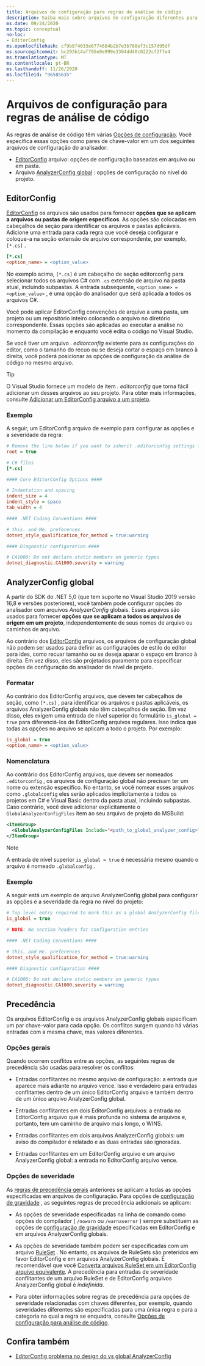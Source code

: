 ```yaml
---
title: Arquivos de configuração para regras de análise de código
description: Saiba mais sobre arquivos de configuração diferentes para configurar regras de análise de código.
ms.date: 09/24/2020
ms.topic: conceptual
no-loc:
- EditorConfig
ms.openlocfilehash: cf9b8f4033e6774684b2b7e3b788ef3c157d95df
ms.sourcegitcommit: bc293b14af795e0e999e3304dd40c0222cf2ffe4
ms.translationtype: MT
ms.contentlocale: pt-BR
ms.lasthandoff: 11/26/2020
ms.locfileid: "96585635"
---
```

# <a name="configuration-files-for-code-analysis-rules"></a>Arquivos de configuração para regras de análise de código

As regras de análise de código têm várias [Opções de configuração](configuration-options.md). Você especifica essas opções como pares de chave-valor em um dos seguintes arquivos de configuração do analisador:

- [EditorConfig](#editorconfig) arquivo: opções de configuração baseadas em arquivo ou em pasta.
- Arquivo [AnalyzerConfig global](#global-analyzerconfig) : opções de configuração no nível do projeto.

## EditorConfig

[EditorConfig](/visualstudio/ide/create-portable-custom-editor-options) os arquivos são usados para fornecer **opções que se aplicam a arquivos ou pastas de origem específicos**. As opções são colocadas em cabeçalhos de seção para identificar os arquivos e pastas aplicáveis. Adicione uma entrada para cada regra que você deseja configurar e coloque-a na seção extensão de arquivo correspondente, por exemplo, `[*.cs]` .

```ini
[*.cs]
<option_name> = <option_value>
```

No exemplo acima, `[*.cs]` é um cabeçalho de seção editorconfig para selecionar todos os arquivos C# com `.cs` extensão de arquivo na pasta atual, incluindo subpastas. A entrada subsequente, `<option_name> = <option_value>` , é uma opção do analisador que será aplicada a todos os arquivos C#.

Você pode aplicar EditorConfig convenções de arquivo a uma pasta, um projeto ou um repositório inteiro colocando o arquivo no diretório correspondente. Essas opções são aplicadas ao executar a análise no momento da compilação e enquanto você edita o código no Visual Studio.

Se você tiver um arquivo *. editorconfig* existente para as configurações do editor, como o tamanho do recuo ou se deseja cortar o espaço em branco à direita, você poderá posicionar as opções de configuração da análise de código no mesmo arquivo.

> [!TIP]
> O Visual Studio fornece um modelo de item *. editorconfig* que torna fácil adicionar um desses arquivos ao seu projeto. Para obter mais informações, consulte [Adicionar um EditorConfig arquivo a um projeto](/visualstudio/ide/create-portable-custom-editor-options#add-an-editorconfig-file-to-a-project).

### <a name="example"></a>Exemplo

A seguir, um EditorConfig arquivo de exemplo para configurar as opções e a severidade da regra:

```ini
# Remove the line below if you want to inherit .editorconfig settings from higher directories
root = true

# C# files
[*.cs]

#### Core EditorConfig Options ####

# Indentation and spacing
indent_size = 4
indent_style = space
tab_width = 4

#### .NET Coding Conventions ####

# this. and Me. preferences
dotnet_style_qualification_for_method = true:warning

#### Diagnostic configuration ####

# CA1000: Do not declare static members on generic types
dotnet_diagnostic.CA1000.severity = warning
```

## <a name="global-analyzerconfig"></a>AnalyzerConfig global

A partir do SDK do .NET 5,0 (que tem suporte no Visual Studio 2019 versão 16,8 e versões posteriores), você também pode configurar opções do analisador com arquivos _AnalyzerConfig_ globais. Esses arquivos são usados para fornecer **opções que se aplicam a todos os arquivos de origem em um projeto**, independentemente de seus nomes de arquivo ou caminhos de arquivo.

Ao contrário dos [EditorConfig](#editorconfig) arquivos, os arquivos de configuração global não podem ser usados para definir as configurações de estilo do editor para ides, como recuar tamanho ou se deseja aparar o espaço em branco à direita. Em vez disso, eles são projetados puramente para especificar opções de configuração do analisador de nível de projeto.

### <a name="format"></a>Formatar

Ao contrário dos EditorConfig arquivos, que devem ter cabeçalhos de seção, como `[*.cs]` , para identificar os arquivos e pastas aplicáveis, os arquivos AnalyzerConfig globais não têm cabeçalhos de seção. Em vez disso, eles exigem uma entrada de nível superior do formulário `is_global = true` para diferenciá-los de EditorConfig arquivos regulares. Isso indica que todas as opções no arquivo se aplicam a todo o projeto. Por exemplo:

```ini
is_global = true
<option_name> = <option_value>
```

### <a name="naming"></a>Nomenclatura

Ao contrário dos EditorConfig arquivos, que devem ser nomeados `.editorconfig` , os arquivos de configuração global não precisam ter um nome ou extensão específico. No entanto, se você nomear esses arquivos como `.globalconfig` eles serão aplicados implicitamente a todos os projetos em C# e Visual Basic dentro da pasta atual, incluindo subpastas. Caso contrário, você deve adicionar explicitamente o `GlobalAnalyzerConfigFiles` item ao seu arquivo de projeto do MSBuild:

```xml
<ItemGroup>
  <GlobalAnalyzerConfigFiles Include="<path_to_global_analyzer_config>" />
</ItemGroup>
```

> [!NOTE]
> A entrada de nível superior `is_global = true` é necessária mesmo quando o arquivo é nomeado `.globalconfig` .

### <a name="example"></a>Exemplo

A seguir está um exemplo de arquivo AnalyzerConfig global para configurar as opções e a severidade da regra no nível do projeto:

```ini
# Top level entry required to mark this as a global AnalyzerConfig file
is_global = true

# NOTE: No section headers for configuration entries

#### .NET Coding Conventions ####

# this. and Me. preferences
dotnet_style_qualification_for_method = true:warning

#### Diagnostic configuration ####

# CA1000: Do not declare static members on generic types
dotnet_diagnostic.CA1000.severity = warning
```

## <a name="precedence"></a>Precedência

Os arquivos EditorConfig e os arquivos AnalyzerConfig globais especificam um par chave-valor para cada opção. Os conflitos surgem quando há várias entradas com a mesma chave, mas valores diferentes.

### <a name="general-options"></a>Opções gerais

Quando ocorrem conflitos entre as opções, as seguintes regras de precedência são usadas para resolver os conflitos:

- Entradas conflitantes no mesmo arquivo de configuração: a entrada que aparece mais adiante no arquivo vence. Isso é verdadeiro para entradas conflitantes dentro de um único EditorConfig arquivo e também dentro de um único arquivo AnalyzerConfig global.

- Entradas conflitantes em dois EditorConfig arquivos: a entrada no EditorConfig arquivo que é mais profunda no sistema de arquivos e, portanto, tem um caminho de arquivo mais longo, o WINS.

- Entradas conflitantes em dois arquivos AnalyzerConfig globais: um aviso do compilador é relatado e as duas entradas são ignoradas.

- Entradas conflitantes em um EditorConfig arquivo e um arquivo AnalyzerConfig global: a entrada no EditorConfig arquivo vence.

### <a name="severity-options"></a>Opções de severidade

As [regras de precedência gerais](#general-options) anteriores se aplicam a todas as opções especificadas em arquivos de configuração. Para opções de [configuração de gravidade](configuration-options.md#severity-level) , as seguintes regras de precedência adicionais se aplicam:

- As opções de severidade especificadas na linha de comando como opções do compilador ( `/nowarn` ou `/warnaserror` ) sempre substituem as opções de [configuração de gravidade](configuration-options.md#severity-level) especificadas em EditorConfig e em arquivos AnalyzerConfig globais.

- As opções de severidade também podem ser especificadas com um arquivo [RuleSet](/visualstudio/code-quality/using-rule-sets-to-group-code-analysis-rules) . No entanto, os arquivos de RuleSets são preteridos em favor EditorConfig e em arquivos AnalyzerConfig globais. É recomendável que você [Converta arquivos RuleSet em um EditorConfig arquivo equivalente](/visualstudio/code-quality/use-roslyn-analyzers#convert-an-existing-ruleset-file-to-editorconfig-file). A precedência para entradas de severidade conflitantes de um arquivo RuleSet e de EditorConfig arquivos AnalyzerConfig global é _indefinida_.

- Para obter informações sobre regras de precedência para opções de severidade relacionadas com chaves diferentes, por exemplo, quando severidades diferentes são especificadas para uma única regra e para a categoria na qual a regra se enquadra, consulte [Opções de configuração para análise de código](configuration-options.md#precedence).

## <a name="see-also"></a>Confira também

- [EditorConfig problema no design do vs global AnalyzerConfig](https://github.com/dotnet/roslyn/issues/47707)
